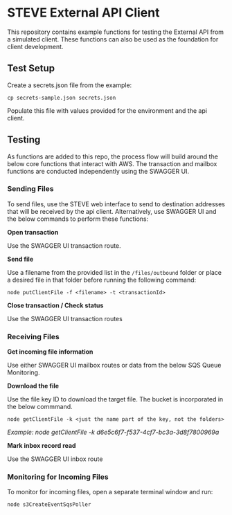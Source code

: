 # STEVE External API Client

This repository contains example functions for testing the External API from a simulated client.  These functions can also be used as the foundation for client development.

## Test Setup

Create a secrets.json file from the example:

```
cp secrets-sample.json secrets.json
```

Populate this file with values provided for the environment and the api client.

## Testing

As functions are added to this repo, the process flow will build around the below core functions that interact with AWS.  The transaction and mailbox functions are conducted independently using the SWAGGER UI.

### Sending Files

To send files, use the STEVE web interface to send to destination addresses that will be received by the api client.  Alternatively, use SWAGGER UI and the below commands to perform these functions:

**Open transaction**

Use the SWAGGER UI transaction route.

**Send file**

Use a filename from the provided list in the `/files/outbound` folder or place a desired file in that folder before running the following command:

```
node putClientFile -f <filename> -t <transactionId>
```

**Close transaction / Check status**

Use the SWAGGER UI transaction routes

### Receiving Files

**Get incoming file information**

Use either SWAGGER UI mailbox routes or data from the below SQS Queue Monitoring.

**Download the file**

Use the file key ID to download the target file.  The bucket is incorporated in the below commmand.

```
node getClientFile -k <just the name part of the key, not the folders>
```
*Example: node getClientFile -k d6e5c6f7-f537-4cf7-bc3a-3d8f7800969a*

**Mark inbox record read**

Use the SWAGGER UI inbox route

### Monitoring for Incoming Files

To monitor for incoming files, open a separate terminal window and run:

```
node s3CreateEventSqsPoller
```
